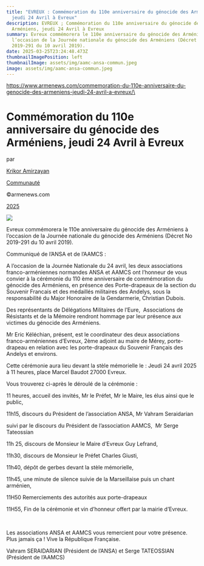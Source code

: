 ```yaml
---
title: "EVREUX : Commémoration du 110e anniversaire du génocide des Arméniens,
  jeudi 24 Avril à Evreux"
description: EVREUX ; Commémoration du 110e anniversaire du génocide des
  Arméniens, jeudi 24 Avril à Evreux
summary: Evreux commémorera le 110e anniversaire du génocide des Arméniens à
  l’occasion de la Journée nationale du génocide des Arméniens (Décret No
  2019-291 du 10 avril 2019).
date: 2025-03-25T23:24:48.473Z
thumbnailImagePosition: left
thumbnailImage: assets/img/aamc-ansa-commun.jpeg
image: assets/img/aamc-ansa-commun.jpeg
---
```

https://www.armenews.com/commemoration-du-110e-anniversaire-du-genocide-des-armeniens-jeudi-24-avril-a-evreux/\
<!--StartFragment-->

# Commémoration du 110e anniversaire du génocide des Arméniens, jeudi 24 Avril à Evreux

par

[Krikor Amirzayan](https://www.armenews.com/author/krikor56/)

[Communauté](https://www.armenews.com/categorie/communaute/)

©armenews.com

[2025](https://www.armenews.com/commemoration-du-110e-anniversaire-du-genocide-des-armeniens-jeudi-24-avril-a-evreux/)

![](https://www.armenews.com/wp-content/uploads/2025/03/11221.jpeg)

Evreux commémorera le 110e anniversaire du génocide des Arméniens à l’occasion de la Journée nationale du génocide des Arméniens (Décret No 2019-291 du 10 avril 2019).

Communiqué de l’ANSA et de l’AAMCS :

A l’occasion de la Journée Nationale du 24 avril, les deux associations franco-arméniennes normandes ANSA et AAMCS ont l’honneur de vous convier à la cérémonie du 110 ème anniversaire de commémoration du génocide des Arméniens, en présence des Porte-drapeaux de la section du Souvenir Francais et des médaillés militaires des Andelys, sous la responsabilité du Major Honoraire de la Gendarmerie, Christian Dubois.

Des représentants de Délégations Militaires de l’Eure,  Associations de Résistants et de la Mémoire rendront hommage par leur présence aux victimes du génocide des Arméniens.

Mr Eric Kéléchian, présent, est le coordinateur des deux associations franco-arméniennes d’Evreux, 2ème adjoint au maire de Mérey, porte-drapeau en relation avec les porte-drapeaux du Souvenir Français des Andelys et environs.

Cette cérémonie aura lieu devant la stèle mémorielle le : Jeudi 24 avril 2025 à 11 heures, place Marcel Baudot 27000 Evreux.

Vous trouverez ci-après le déroulé de la cérémonie :

11 heures, accueil des invités, Mr le Préfet, Mr le Maire, les élus ainsi que le public,

11h15, discours du Président de l’association ANSA, Mr Vahram Seraidarian

suivi par le discours du Président de l’association AAMCS,  Mr Serge Tateossian

11h 25, discours de Monsieur le Maire d’Evreux Guy Lefrand,

11h30, discours de Monsieur le Préfet Charles Giusti,

11h40, dépôt de gerbes devant la stèle mémorielle,

11h45, une minute de silence suivie de la Marseillaise puis un chant arménien,

11H50 Remerciements des autorités aux porte-drapeaux

11H55, Fin de la cérémonie et vin d’honneur offert par la mairie d’Evreux.

 

Les associations ANSA et AAMCS vous remercient pour votre présence. Plus jamais ça ! Vive la République Française.

Vahram SERAIDARIAN (Président de l’ANSA) et Serge TATEOSSIAN (Président de l’AAMCS)

<!--EndFragment-->